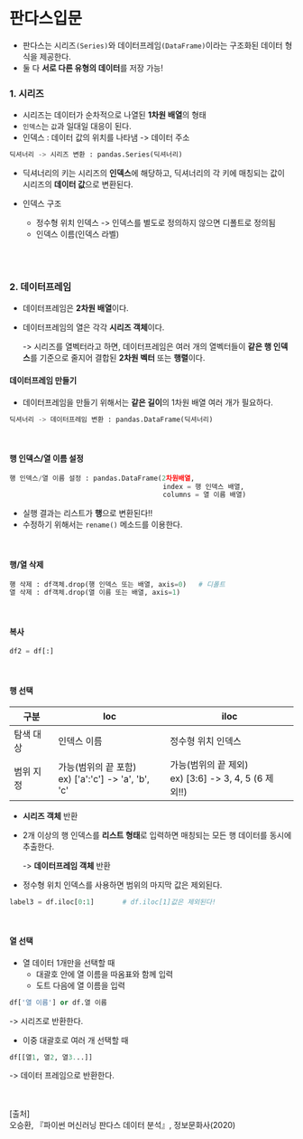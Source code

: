 # 판다스입문

- 판다스는 시리즈`(Series)`와 데이터프레임`(DataFrame)`이라는 구조화된 데이터 형식을 제공한다.
- 둘 다 **서로 다른 유형의 데이터**를 저장 가능!

### 1. 시리즈

- 시리즈는 데이터가 순차적으로 나열된 **1차원 배열**의 형태
- `인덱스`는 `값`과 일대일 대응이 된다.
- 인덱스 : 데이터 값의 위치를 나타냄 -> 데이터 주소

~~~python
딕셔너리 -> 시리즈 변환 : pandas.Series(딕셔너리)
~~~

- 딕셔너리의 키는 시리즈의 **인덱스**에 해당하고, 딕셔너리의 각 키에 매칭되는 값이 시리즈의 **데이터 값**으로 변환된다.

- 인덱스 구조
  - 정수형 위치 인덱스 -> 인덱스를 별도로 정의하지 않으면 디폴트로 정의됨
  - 인덱스 이름(인덱스 라벨)

<br/>

<br/>

### 2. 데이터프레임

- 데이터프레임은 **2차원 배열**이다.

- 데이터프레임의 열은 각각 **시리즈 객체**이다.

  -> 시리즈를 열벡터라고 하면, 데이터프레임은 여러 개의 열벡터들이 **같은 행 인덱스**를 기준으로 줄지어 결합된 **2차원 벡터** 또는 **행렬**이다.

#### 데이터프레임 만들기

- 데이터프레임을 만들기 위해서는 **같은 길이**의 1차원 배열 여러 개가 필요하다.

~~~python
딕셔너리 -> 데이터프레임 변환 : pandas.DataFrame(딕셔너리)
~~~

<br/>

#### 행 인덱스/열 이름 설정

~~~python
행 인덱스/열 이름 설정 : pandas.DataFrame(2차원배열,
                                	  index = 행 인덱스 배열,
                                	  columns = 열 이름 배열)
~~~

- 실행 결과는 리스트가 **행**으로 변환된다!!
- 수정하기 위해서는 `rename()` 메소드를 이용한다.

<br/>

#### 행/열 삭제

~~~python
행 삭제 : df객체.drop(행 인덱스 또는 배열, axis=0)   # 디폴트
열 삭제 : df객체.drop(열 이름 또는 배열, axis=1)
~~~

<br/>

#### 복사

~~~python
df2 = df[:]
~~~

<br/>

#### 행 선택

| 구분      | loc                                                      | iloc                                                      |
| --------- | -------------------------------------------------------- | --------------------------------------------------------- |
| 탐색 대상 | 인덱스 이름                                              | 정수형 위치 인덱스                                        |
| 범위 지정 | 가능(범위의 끝 포함)<br />ex) ['a':'c'] -> 'a', 'b', 'c' | 가능(범위의 끝 제외)<br />ex) [3:6] -> 3, 4, 5 (6 제외!!) |

- **시리즈 객체** 반환

- 2개 이상의 행 인덱스를 **리스트 형태**로 입력하면 매칭되는 모든 행 데이터를 동시에 추출한다.

  -> **데이터프레임 객체** 반환
  
- 정수형 위치 인덱스를 사용하면 범위의 마지막 값은 제외된다.

~~~python
label3 = df.iloc[0:1]		# df.iloc[1]값은 제외된다!
~~~

<br/>

#### 열 선택

- 열 데이터 1개만을 선택할 때
  - 대괄호 안에 열 이름을 따옴표와 함께 입력
  - 도트 다음에 열 이름을 입력

~~~python
df['열 이름'] or df.열 이름
~~~

-> 시리즈로 반환한다.

- 이중 대괄호로 여러 개 선택할 때

~~~python
df[[열1, 열2, 열3...]]
~~~

-> 데이터 프레임으로 반환한다.

<br/><br/>
[출처]<br/>오승환, 『파이썬 머신러닝 판다스 데이터 분석』, 정보문화사(2020)